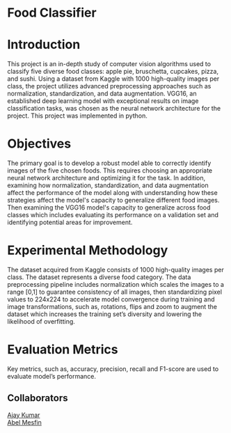 # Food Classifier 

# Introduction
This project is an in-depth study of computer vision algorithms used to classify five diverse food classes: apple pie, bruschetta, cupcakes, pizza, and sushi. Using a dataset from Kaggle with 1000 high-quality images per class, the project utilizes advanced preprocessing approaches such as normalization, standardization, and data augmentation. VGG16, an established deep learning model with exceptional results on image classification tasks, was chosen as the neural network architecture for the project. This project was implemented in python. 

# Objectives
The primary goal is to develop a robust model able to correctly identify images of the five chosen foods. This requires choosing an appropriate neural network architecture and optimizing it for the task. In addition, examining how normalization, standardization, and data augmentation affect the performance of the model along with understanding how these strategies affect the model's capacity to generalize different food images. Then examining the VGG16 model's capacity to generalize across food classes which includes evaluating its performance on a validation set and identifying potential areas for improvement.

# Experimental Methodology
The dataset acquired from Kaggle consists of 1000 high-quality images per class. The dataset represents a diverse food category. The data preprocessing pipeline includes normalization which scales the images to a range [0,1] to guarantee consistency of all images, then standardizing pixel values to 224x224 to accelerate model convergence during training and image transformations, such as, rotations, flips and zoom to augment the dataset which increases the training set’s diversity and lowering the likelihood of overfitting. 

# Evaluation Metrics
Key metrics, such as, accuracy, precision, recall and F1-score are used to evaluate model’s performance. 

## Collaborators 
[Ajay Kumar](https://github.com/ajaykumar4127) <br>
[Abel Mesfin](https://github.com/Abel0217)


